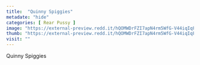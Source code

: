 ```yaml
---
title:  "Quinny Spiggies"
metadate: "hide"
categories: [ Rear Pussy ]
image: "https://external-preview.redd.it/hQOMWDrFZI7apN4rm5WfG-V44iqIqFBsFJ8AjWsjyFo.jpg?auto=webp&s=f1e960def7e27892e0d7a8809b4a60a7969981cf"
thumb: "https://external-preview.redd.it/hQOMWDrFZI7apN4rm5WfG-V44iqIqFBsFJ8AjWsjyFo.jpg?width=960&crop=smart&auto=webp&s=54148a344e9e88a91b688bda9f6fc8cd309db7bd"
visit: ""
---
```

Quinny Spiggies
